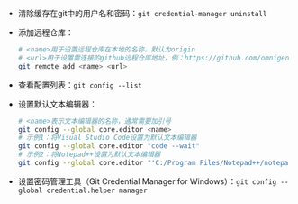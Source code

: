 - 清除缓存在git中的用户名和密码：`git credential-manager uninstall`

- 添加远程仓库：

  ```bash
  # <name>用于设置远程仓库在本地的名称，默认为origin
  # <url>用于设置需连接的github远程仓库地址，例：https://github.com/omnigene/StudyNotes
  git remote add <name> <url>
  ````


- 查看配置列表：`git config --list`

- 设置默认文本编辑器：

  ```bash
  # <name>表示文本编辑器的名称，通常需要加引号
  git config --global core.editor <name>
  # 示例1：将Visual Studio Code设置为默认文本编辑器
  git config --global core.editor "code --wait"
  # 示例2：将Notepad++设置为默认文本编辑器
  git config --global core.editor "'C:/Program Files/Notepad++/notepad++.exe' -multiInst -notabbar -nosession -noPlugin"
  ```
  

- 设置密码管理工具（Git Credential Manager for Windows）：`git config --global credential.helper manager`